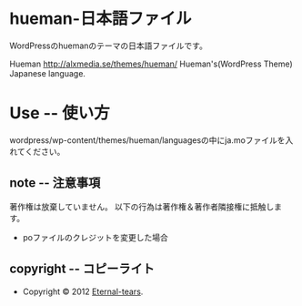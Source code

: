 hueman-日本語ファイル
=========

WordPressのhuemanのテーマの日本語ファイルです。

Hueman http://alxmedia.se/themes/hueman/
Hueman's(WordPress Theme) Japanese language.

Use -- 使い方
=========
wordpress/wp-content/themes/hueman/languagesの中にja.moファイルを入れてください。

note -- 注意事項
------
著作権は放棄していません。
以下の行為は著作権＆著作者隣接権に抵触します。

+ poファイルのクレジットを変更した場合

copyright -- コピーライト
------
+ Copyright &copy; 2012 <a href="http://lovelog.eternal-tears.com/" target="_blank">Eternal-tears</a>.

